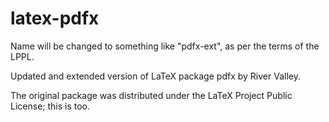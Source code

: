 latex-pdfx
==========

Name will be changed to something like "pdfx-ext", as per the terms of the LPPL.

Updated and extended version of LaTeX package pdfx by River Valley.

The original package was distributed under the LaTeX Project Public License; this is too.